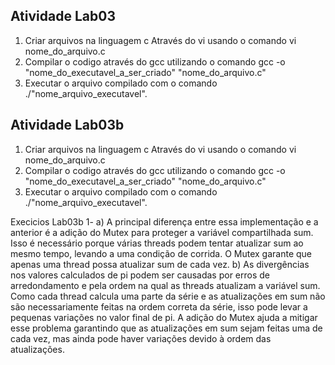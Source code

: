## Atividade Lab03
1. Criar arquivos na linguagem c Através do vi usando o comando vi nome_do_arquivo.c
2. Compilar o codigo através do gcc utilizando o comando gcc -o "nome_do_executavel_a_ser_criado" "nome_do_arquivo.c"
3. Executar o arquivo compilado com o comando ./"nome_arquivo_executavel". 

## Atividade Lab03b
1. Criar arquivos na linguagem c Através do vi usando o comando vi nome_do_arquivo.c
2. Compilar o codigo através do gcc utilizando o comando gcc -o "nome_do_executavel_a_ser_criado" "nome_do_arquivo.c"
3. Executar o arquivo compilado com o comando ./"nome_arquivo_executavel".

Execicios Lab03b
1-
a) A principal diferença entre essa implementação e a anterior é a adição do Mutex para proteger a variável compartilhada sum. Isso é necessário porque várias threads podem tentar atualizar sum ao mesmo tempo, levando a uma condição de corrida. O Mutex garante que apenas uma thread possa atualizar sum de cada vez.
b) As divergências nos valores calculados de pi podem ser causadas por erros de arredondamento e pela ordem na qual as threads atualizam a variável sum. Como cada thread calcula uma parte da série e as atualizações em sum não são necessariamente feitas na ordem correta da série, isso pode levar a pequenas variações no valor final de pi. A adição do Mutex ajuda a mitigar esse problema garantindo que as atualizações em sum sejam feitas uma de cada vez, mas ainda pode haver variações devido à ordem das atualizações.
